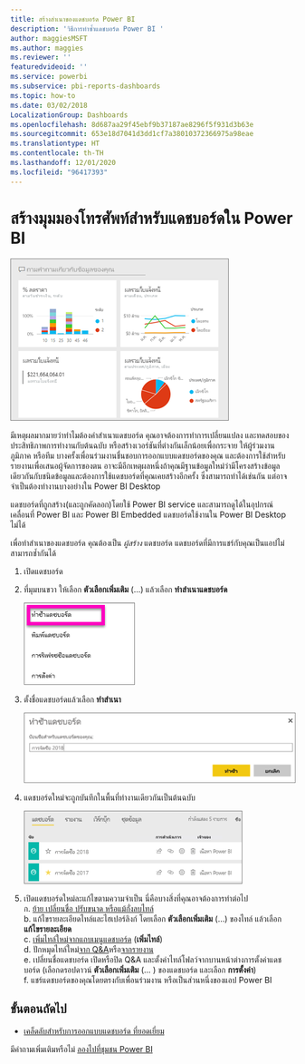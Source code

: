 ```yaml
---
title: สร้างสำเนาของแดชบอร์ด Power BI
description: 'วิธีการทำซ้ำแดชบอร์ด Power BI '
author: maggiesMSFT
ms.author: maggies
ms.reviewer: ''
featuredvideoid: ''
ms.service: powerbi
ms.subservice: pbi-reports-dashboards
ms.topic: how-to
ms.date: 03/02/2018
LocalizationGroup: Dashboards
ms.openlocfilehash: 8d687aa29f45ebf9b37187ae8296f5f931d3b63e
ms.sourcegitcommit: 653e18d7041d3dd1cf7a38010372366975a98eae
ms.translationtype: HT
ms.contentlocale: th-TH
ms.lasthandoff: 12/01/2020
ms.locfileid: "96417393"
---
```

# <a name="create-a-copy-of-a-dashboard-in-power-bi-service"></a>สร้างมุมมองโทรศัพท์สำหรับแดชบอร์ดใน Power BI
![แดชบอร์ด](media/service-dashboard-copy/power-bi-dashboard.png)

 มีเหตุผลมากมายว่าทำไมต้องคำสำเนาแดชบอร์ด คุณอาจต้องการทำการเปลี่ยนแปลง และทดสอบของประสิทธิภาพการทำงานกับต้นฉบับ หรือสร้างเวอร์ชันที่ต่างกันเล็กน้อยเพื่อกระจาย ให้ผู้ร่วมงาน ภูมิภาค หรือทีม บางครั้งเพื่อนร่วมงานชื่นชอบการออกแบบแดชบอร์ดของคุณ และต้องการใช้สำหรับรายงานเพื่อเสนอผู้จัดการของตน อาจะมีอีกเหตุผลหนึ่งถ้าคุณมีฐานข้อมูลใหม่ว่ามีโครงสร้างข้อมูลเดียวกันกับชนิดข้อมูลและต้องการใช้แดชบอร์ดที่คุณเคยสร้างอีกครั้ง ซึ่งสามารถทำได้เช่นกัน แต่อาจจำเป็นต้องทำงานบางอย่างใน Power BI Desktop 

แดชบอร์ดที่ถูกสร้าง(และถูกคัดลอก)โดยใช้ Power BI service และสามารถดูได้ในอุปกรณ์เคลื่อนที่ Power BI และ Power BI Embedded  แดชบอร์ดใช้งานใน Power BI Desktop ไม่ได้ 

เพื่อทำสำเนาของแดชบอร์ด คุณต้องเป็น *ผู้สร้าง* แดชบอร์ด แดชบอร์ดที่มีการแชร์กับคุณเป็นแอปไม่สามารถซ้ำกันได้

1. เปิดแดชบอร์ด
2. ที่มุมบนขวา ให้เลือก **ตัวเลือกเพิ่มเติม** (...) แล้วเลือก **ทำสำเนาแดชบอร์ด**
   
   ![เมนูจุดไข่ปลา](media/service-dashboard-copy/power-bi-dulicate.png)
3. ตั้งชื่อแดชบอร์ดแล้วเลือก **ทำสำเนา** 
   
   ![กล่องโต้ตอบทำซ้ำแดชบอร์ด](media/service-dashboard-copy/power-bi-name.png)
4. แดชบอร์ดใหม่จะถูกบันทึกในพื้นที่ทำงานเดียวกันเป็นต้นฉบับ 
   
   ![แถบแดชบอร์ด](media/service-dashboard-copy/power-bi-copied.png)

5.    เปิดแดชบอร์ดใหม่ละแก้ไขตามความจำเป็น นี่คือบางสิ่งที่คุณอาจต้องการทำต่อไป    
    ก. [ย้าย เปลี่ยนชื่อ ปรับขนาด หรือแม้กั่งลบไทล์](service-dashboard-edit-tile.md)  
    b. แก้ไขรายละเอียดไทล์และไฮเปอร์ลิงก์ โดยเลือก **ตัวเลือกเพิ่มเติม** (...) ของไทล์ แล้วเลือก **แก้ไขรายละเอียด**  
    c. [เพิ่มไทล์ใหม่จากแถบเมนูแดชบอร์ด](service-dashboard-add-widget.md) (**เพิ่มไทล์**)  
    d. ปักหมุดไทล์ใหม่[จาก Q&A](service-dashboard-pin-tile-from-q-and-a.md)หรือ[จากรายงาน](service-dashboard-pin-tile-from-report.md)  
    e. เปลี่ยนชื่อแดชบอร์ด เปิดหรือปิด Q&A และตั้งค่าไทล์โฟลว์จากบานหน้าต่างการตั้งค่าแดชบอร์ด  (เลือกดรอปดาวน์ **ตัวเลือกเพิ่มเติม** (... ) ของแดชบอร์ด และเลือก **การตั้งค่า**)  
    f. แชร์แดชบอร์ดของคุณโดยตรงกับเพื่อนร่วมงาน หรือเป็นส่วนหนึ่งของแอป Power BI 


## <a name="next-steps"></a>ขั้นตอนถัดไป
* [เคล็ดลับสำหรับการออกแบบแดชบอร์ด ที่ยอดเยี่ยม](service-dashboards-design-tips.md) 

มีคำถามเพิ่มเติมหรือไม่ [ลองไปที่ชุมชน Power BI](https://community.powerbi.com/)

